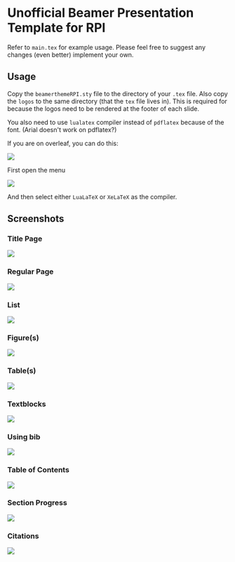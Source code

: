 # Unofficial Beamer Presentation Template for RPI

Refer to `main.tex` for example usage.
Please feel free to suggest any changes (even better) implement your own.

## Usage

Copy the `beamerthemeRPI.sty` file to the directory of your `.tex` file.
Also copy the `logos` to the same directory (that the `tex` file lives in).
This is required for because the logos need to be rendered at the footer of each slide.

You also need to use `lualatex` compiler instead of `pdflatex` because of the font. (Arial doesn't work on pdflatex?)

If you are on overleaf, you can do this:

![](./figures/overleaf-menu.png)

First open the menu

![](./figures/overleaf-compiler.png)

And then select either `LuaLaTeX` or `XeLaTeX` as the compiler.

## Screenshots

### Title Page

![](./screenshots/title.png)

### Regular Page

![](./screenshots/plain.png)

### List

![](./screenshots/list.png)

### Figure(s)

![](./screenshots/figures.png)

### Table(s)

![](./screenshots/table.png)

### Textblocks

![](./screenshots/textbox.png)

### Using bib

![](./screenshots/bib.png)

### Table of Contents

![](./screenshots/toc.png)

### Section Progress

![](./screenshots/progress.png)

### Citations

![](./screenshots/references.png)
